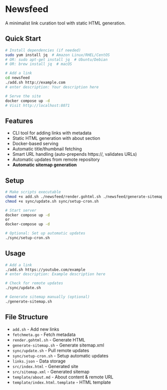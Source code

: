 # Newsfeed

A minimalist link curation tool with static HTML generation.

## Quick Start

```bash
# Install dependencies (if needed)
sudo yum install jq  # Amazon Linux/RHEL/CentOS
# OR: sudo apt-get install jq  # Ubuntu/Debian
# OR: brew install jq  # macOS

# Add a link
cd newsfeed
./add.sh http://example.com
# enter description: Your description here

# Serve the site
docker compose up -d
# Visit http://localhost:8071
```

## Features
- CLI tool for adding links with metadata
- Static HTML generation with about section
- Docker-based serving
- Automatic title/thumbnail fetching
- Smart URL handling (auto-prepends https://, validates URLs)
- Automatic updates from remote repository
- **Automatic sitemap generation**

## Setup
```bash
# Make scripts executable
chmod +x add.sh ./newsfeed/render.gohtml.sh ./newsfeed/generate-sitemap.sh
chmod +x sync/update.sh sync/setup-cron.sh

# Start server
docker compose up -d
or
docker-compose up -d

# Optional: Set up automatic updates
./sync/setup-cron.sh
```

## Usage
```bash
# Add a link
./add.sh https://youtube.com/example
# enter description: Example description here

# Check for remote updates
./sync/update.sh

# Generate sitemap manually (optional)
./generate-sitemap.sh
```

## File Structure
- `add.sh` - Add new links
- `fetchmeta.go` - Fetch metadata
- `render.gohtml.sh` - Generate HTML
- `generate-sitemap.sh` - Generate sitemap.xml
- `sync/update.sh` - Pull remote updates
- `sync/setup-cron.sh` - Setup automatic updates
- `links.json` - Data storage
- `src/index.html` - Generated site
- `src/sitemap.xml` - Generated sitemap
- `template/about.md` - About content & remote URL
- `template/index.html.template` - HTML template 